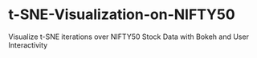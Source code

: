 # t-SNE-Visualization-on-NIFTY50
Visualize t-SNE iterations over NIFTY50 Stock Data with Bokeh and User Interactivity
